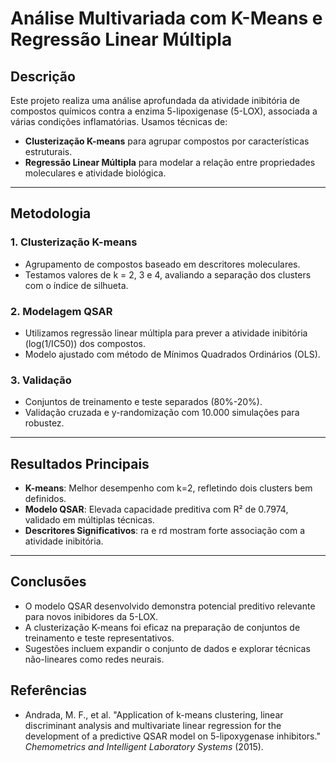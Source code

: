 # Análise Multivariada com K-Means e Regressão Linear Múltipla

## Descrição
Este projeto realiza uma análise aprofundada da atividade inibitória de compostos químicos contra a enzima 5-lipoxigenase (5-LOX), associada a várias condições inflamatórias. Usamos técnicas de:
- **Clusterização K-means** para agrupar compostos por características estruturais.
- **Regressão Linear Múltipla** para modelar a relação entre propriedades moleculares e atividade biológica.

---

##  Metodologia
### 1. **Clusterização K-means**
- Agrupamento de compostos baseado em descritores moleculares.
- Testamos valores de k = 2, 3 e 4, avaliando a separação dos clusters com o índice de silhueta.

### 2. **Modelagem QSAR**
- Utilizamos regressão linear múltipla para prever a atividade inibitória (log(1/IC50)) dos compostos.
- Modelo ajustado com método de Mínimos Quadrados Ordinários (OLS).

### 3. **Validação**
- Conjuntos de treinamento e teste separados (80%-20%).
- Validação cruzada e y-randomização com 10.000 simulações para robustez.

---

##  Resultados Principais
- **K-means**: Melhor desempenho com k=2, refletindo dois clusters bem definidos.
- **Modelo QSAR**: Elevada capacidade preditiva com R² de 0.7974, validado em múltiplas técnicas.
- **Descritores Significativos**: ra e rd mostram forte associação com a atividade inibitória.

---

##  Conclusões
- O modelo QSAR desenvolvido demonstra potencial preditivo relevante para novos inibidores da 5-LOX.
- A clusterização K-means foi eficaz na preparação de conjuntos de treinamento e teste representativos.
- Sugestões incluem expandir o conjunto de dados e explorar técnicas não-lineares como redes neurais.


##  Referências
- Andrada, M. F., et al. "Application of k-means clustering, linear discriminant analysis and multivariate linear regression for the development of a predictive QSAR model on 5-lipoxygenase inhibitors." *Chemometrics and Intelligent Laboratory Systems* (2015).
